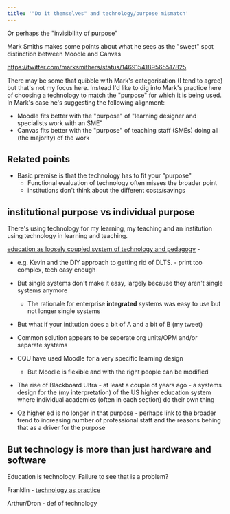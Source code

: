 ```yaml
---
title: '"Do it themselves" and technology/purpose mismatch'
---
```

Or perhaps the "invisibility of purpose"

Mark Smiths makes some points about what he sees as the "sweet" spot distinction between Moodle and Canvas

https://twitter.com/marksmithers/status/1469154189565517825

There may be some that quibble with Mark's categorisation (I tend to agree) but that's not my focus here. Instead I'd like to dig into Mark's practice here of choosing a technology to match the "purpose" for which it is being used. In Mark's case he's suggesting the following alignment:

- Moodle fits better with the "purpose" of "learning designer and specialists work with an SME"
- Canvas fits better with the "purpose" of teaching staff (SMEs) doing all (the majority) of the work


## Related points

- Basic premise is that the technology has to fit your "purpose"
  - Functional evaluation of technology often misses the broader point
  - institutions don't think about the different costs/savings

## institutional purpose vs individual purpose

There's using technology for my learning, my teaching and an institution using technology in learning and teaching.

[education as loosely coupled system of technology and pedagogy](https://www.oneducation.net/no-12_december-2021/education-as-loosely-coupled-system-of-technology-and-pedagogy/) - 

- e.g. Kevin and the DIY approach to getting rid of DLTS. - print too complex, tech easy enough

- But single systems don't make it easy, largely because they aren't single systems anymore
  - The rationale for enterprise **integrated** systems was easy to use but not longer single systems


- But what if your intitution does a bit of A and a bit of B (my tweet)
- Common solution appears to be seperate org units/OPM and/or separate systems

- CQU have used Moodle for a very specific learning design
  - But Moodle is flexible and with the right people can be modified

- The rise of Blackboard Ultra - at least a couple of years ago - a systems design for the (my interpretation) of the US higher education system where individual academics (often in each section) do their own thing
- Oz higher ed is no longer in that purpose - perhaps link to the broader trend to increasing number of professional staff and the reasons behing that as a driver for the purpose

## But technology is more than just hardware and software

Education is technology. Failure to see that is a problem?

Franklin - [technology as practice](https://www.media-studies.ca/articles/franklin.htm)

Arthur/Dron - def of technology